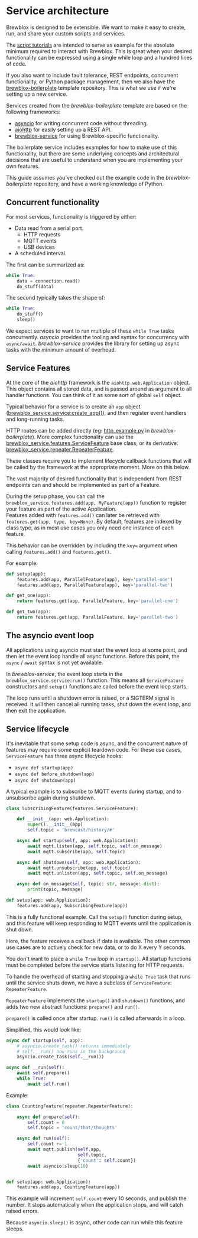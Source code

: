 # Service architecture

Brewblox is designed to be extensible. We want to make it easy to create, run, and share your custom scripts and services.

The [script tutorials](../tutorials/brewscript/) are intended to serve as example for the absolute minimum required to interact with Brewblox.
This is great when your desired functionality can be expressed using a single while loop and a hundred lines of code.

If you also want to include fault tolerance, REST endpoints, concurrent functionality, or Python package management,
then we also have the [brewblox-boilerplate](https://github.com/BrewBlox/brewblox-boilerplate) template repository.
This is what we use if we're setting up a new service.

Services created from the *brewblox-boilerplate*
template are based on the following frameworks:

- [asyncio](https://docs.python.org/3/library/asyncio.html) for writing concurrent code without threading.
- [aiohttp](https://docs.aiohttp.org/en/stable/) for easily setting up a REST API.
- [brewblox-service](https://github.com/BrewBlox/brewblox-service) for using Brewblox-specific functionality.

The boilerplate service includes examples for how to make use of this functionality,
but there are some underlying concepts and architectural decisions
that are useful to understand when you are implementing your own features.

This guide assumes you've checked out the example code in the *brewblox-boilerplate* repository,
and have a working knowledge of Python.

## Concurrent functionality

For most services, functionality is triggered by either:

- Data read from a serial port.
  - HTTP requests
  - MQTT events
  - USB devices
- A scheduled interval.

The first can be summarized as:

```python
while True:
    data = connection.read()
    do_stuff(data)
```

The second typically takes the shape of:

```python
while True:
    do_stuff()
    sleep()
```

We expect services to want to run multiple of these `while True` tasks concurrently.
*asyncio* provides the tooling and syntax for concurrency with `async/await`.
*brewblox-service* provides the library for setting up async tasks with the minimum amount of overhead.

## Service Features

At the core of the *aiohttp* framework is the `aiohttp.web.Application` object.
This object contains all stored data, and is passed around as argument to all handler functions.
You can think of it as some sort of global `self` object.

Typical behavior for a service is to create an `app` object ([brewblox_service.service:create_app()](https://github.com/BrewBlox/brewblox-service/blob/develop/brewblox_service/service.py)),
and then register event handlers and long-running tasks.

HTTP routes can be added directly (eg: [http_example.py](https://github.com/BrewBlox/brewblox-boilerplate/blob/develop/YOUR_PACKAGE/http_example.py) in *brewblox-boilerplate*).
More complex functionality can use the [brewblox_service.features.ServiceFeature](https://github.com/BrewBlox/brewblox-service/blob/develop/brewblox_service/features.py) base class, or its derivative: [brewblox_service.repeater.RepeaterFeature](https://github.com/BrewBlox/brewblox-service/blob/develop/brewblox_service/repeater.py).

These classes require you to implement lifecycle callback functions that will be called by the framework at the appropriate moment.
More on this below.

The vast majority of desired functionality that is independent from REST endpoints can and should be implemented as part of a Feature.

During the setup phase, you can call the `brewblox_service.features.add(app, MyFeature(app))` function to register your feature as part of the active Application. <br>
Features added with `features.add()` can later be retrieved with `features.get(app, type, key=None)`.
By default, features are indexed by class type, as in most use cases you only need one instance of each feature.

This behavior can be overridden by including the `key=` argument when calling `features.add()` and `features.get()`.

For example:

```python
def setup(app):
    features.add(app, ParallelFeature(app), key='parallel-one')
    features.add(app, ParallelFeature(app), key='parallel-two')

def get_one(app):
    return features.get(app, ParallelFeature, key='parallel-one')

def get_two(app):
    return features.get(app, ParallelFeature, key='parallel-two')
```

## The asyncio event loop

All applications using asyncio must start the event loop at some point,
and then let the event loop handle all async functions.
Before this point, the `async` / `await` syntax is not yet available.

In *brewblox-service*, the event loop starts in the `brewblox_service.service:run()` function.
This means all `ServiceFeature` constructors and `setup()` functions are called before the event loop starts.

The loop runs until a shutdown error is raised, or a SIGTERM signal is received. It will then cancel all running tasks, shut down the event loop, and then exit the application.

## Service lifecycle

It's inevitable that some setup code is async, and the concurrent nature of features may require some explicit teardown code.
For these use cases, `ServiceFeature` has three async lifecycle hooks:

- `async def startup(app)`
- `async def before_shutdown(app)`
- `async def shutdown(app)`

A typical example is to subscribe to MQTT events during startup, and to unsubscribe again during shutdown.

```python
class SubscribingFeature(features.ServiceFeature):

    def __init__(app: web.Application):
        super().__init__(app)
        self.topic = 'brewcast/history/#'

    async def startup(self, app: web.Application):
        await mqtt.listen(app, self.topic, self.on_message)
        await mqtt.subscribe(app, self.topic)

    async def shutdown(self, app: web.Application):
        await mqtt.unsubscribe(app, self.topic)
        await mqtt.unlisten(app, self.topic, self.on_message)

    async def on_message(self, topic: str, message: dict):
        print(topic, message)

def setup(app: web.Application):
    features.add(app, SubscribingFeature(app))
```

This is a fully functional example. Call the `setup()` function during setup,
and this feature will keep responding to MQTT events until the application is shut down.

Here, the feature receives a callback if data is available. The other common use cases are to actively check for new data, or to do X every Y seconds.

You don't want to place a `while True` loop in `startup()`.
All startup functions must be completed before the service starts listening for HTTP requests.

To handle the overhead of starting and stopping a `while True` task that runs until the service shuts down, we have a subclass of `ServiceFeature`: `RepeaterFeature`.

`RepeaterFeature` implements the `startup()` and `shutdown()` functions,
and adds two new abstract functions: `prepare()` and `run()`.

`prepare()` is called once after startup.
`run()` is called afterwards in a loop.

Simplified, this would look like:

```python
async def startup(self, app):
    # asyncio.create_task() returns immediately
    # self.__run() now runs in the background
    asyncio.create_task(self.__run())

async def __run(self):
    await self.prepare()
    while True:
        await self.run()
```

Example:

```python
class CountingFeature(repeater.RepeaterFeature):

    async def prepare(self):
        self.count = 0
        self.topic = 'count/that/thoughts'

    async def run(self):
        self.count += 1
        await mqtt.publish(self.app,
                           self.topic,
                           {'count': self.count})
        await asyncio.sleep(10)


def setup(app: web.Application):
    features.add(app, CountingFeature(app))
```

This example will increment `self.count` every 10 seconds, and publish the number.
It stops automatically when the application stops,
and will catch raised errors.

Because `asyncio.sleep()` is async, other code can run while this feature sleeps.
